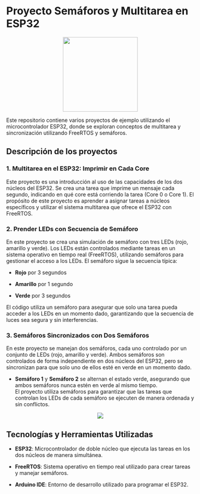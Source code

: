 # Proyecto Semáforos y Multitarea en ESP32

<p align="center">
    <img width="200" src="https://joy-it.net/files/files/Produkte/SBC-NodeMCU-ESP32/SBC-NodeMCU-ESP32-01.png">
</p>

Este repositorio contiene varios proyectos de ejemplo utilizando el microcontrolador ESP32, donde se exploran conceptos de multitarea y sincronización utilizando FreeRTOS y semáforos.

## Descripción de los proyectos

### 1. **Multitarea en el ESP32: Imprimir en Cada Core**

Este proyecto es una introducción al uso de las capacidades de los dos núcleos del ESP32. Se crea una tarea que imprime un mensaje cada segundo, indicando en qué core está corriendo la tarea (Core 0 o Core 1). El propósito de este proyecto es aprender a asignar tareas a núcleos específicos y utilizar el sistema multitarea que ofrece el ESP32 con FreeRTOS.

### 2. **Prender LEDs con Secuencia de Semáforo**

En este proyecto se crea una simulación de semáforo con tres LEDs (rojo, amarillo y verde). Los LEDs están controlados mediante tareas en un sistema operativo en tiempo real (FreeRTOS), utilizando semáforos para gestionar el acceso a los LEDs. El semáforo sigue la secuencia típica:

-   **Rojo** por 3 segundos
    
-   **Amarillo** por 1 segundo
    
-   **Verde** por 3 segundos
    

El código utiliza un semáforo para asegurar que solo una tarea pueda acceder a los LEDs en un momento dado, garantizando que la secuencia de luces sea segura y sin interferencias.


### 3. **Semáforos Sincronizados con Dos Semáforos**

En este proyecto se manejan dos semáforos, cada uno controlado por un conjunto de LEDs (rojo, amarillo y verde). Ambos semáforos son controlados de forma independiente en dos núcleos del ESP32, pero se sincronizan para que solo uno de ellos esté en verde en un momento dado.

-   **Semáforo 1** y **Semáforo 2** se alternan el estado verde, asegurando que ambos semáforos nunca estén en verde al mismo tiempo.  
    El proyecto utiliza semáforos para garantizar que las tareas que controlan los LEDs de cada semáforo se ejecuten de manera ordenada y sin conflictos.

  <p align="center">
  <img src="imgs/gif.gif" />
</p>

## Tecnologías y Herramientas Utilizadas

-   **ESP32**: Microcontrolador de doble núcleo que ejecuta las tareas en los dos núcleos de manera simultánea.
    
-   **FreeRTOS**: Sistema operativo en tiempo real utilizado para crear tareas y manejar semáforos.
    
-   **Arduino IDE**: Entorno de desarrollo utilizado para programar el ESP32.
